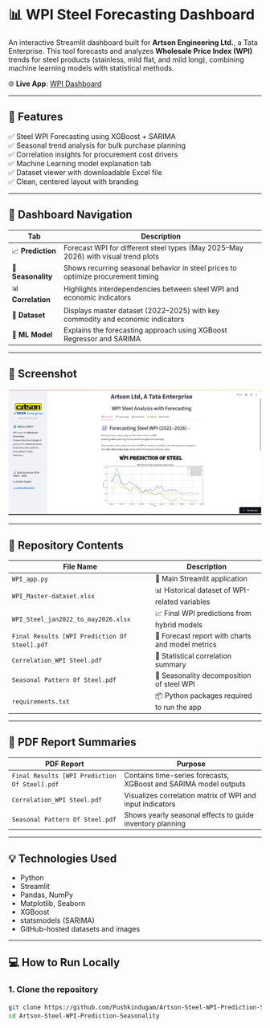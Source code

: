 # 📊 WPI Steel Forecasting Dashboard

An interactive Streamlit dashboard built for **Artson Engineering Ltd.**, a Tata Enterprise. This tool forecasts and analyzes **Wholesale Price Index (WPI)** trends for steel products (stainless, mild flat, and mild long), combining machine learning models with statistical methods.

🌐 **Live App**: [WPI Dashboard](https://wpiapppy-2jt5zbwrjhis3jd3hht6zz.streamlit.app/)

---

## 🚀 Features

✅ Steel WPI Forecasting using XGBoost + SARIMA  
✅ Seasonal trend analysis for bulk purchase planning  
✅ Correlation insights for procurement cost drivers  
✅ Machine Learning model explanation tab  
✅ Dataset viewer with downloadable Excel file  
✅ Clean, centered layout with branding

---

## 🧭 Dashboard Navigation

| Tab                     | Description |
|-------------------------|-------------|
| 📈 **Prediction**        | Forecast WPI for different steel types (May 2025–May 2026) with visual trend plots |
| 📆 **Seasonality**       | Shows recurring seasonal behavior in steel prices to optimize procurement timing |
| 📊 **Correlation**       | Highlights interdependencies between steel WPI and economic indicators |
| 📂 **Dataset**           | Displays master dataset (2022–2025) with key commodity and economic indicators |
| 🤖 **ML Model**          | Explains the forecasting approach using XGBoost Regressor and SARIMA |

---

## 📸 Screenshot

![Dashboard Screenshot](https://raw.githubusercontent.com/Pushkindugam/Artson-Steel-WPI-Prediction-Seasonality/main/WPI_input_screenshot.png)

---

## 📁 Repository Contents

| File Name                                   | Description |
|---------------------------------------------|-------------|
| `WPI_app.py`                                | 🎯 Main Streamlit application |
| `WPI_Master-dataset.xlsx`                   | 📊 Historical dataset of WPI-related variables |
| `WPI_Steel_jan2022_to_may2026.xlsx`         | 📈 Final WPI predictions from hybrid models |
| `Final Results [WPI Prediction Of Steel].pdf` | 📘 Forecast report with charts and model metrics |
| `Correlation_WPI Steel.pdf`                 | 📘 Statistical correlation summary |
| `Seasonal Pattern Of Steel.pdf`             | 📘 Seasonality decomposition of steel WPI |
| `requirements.txt`                          | 📦 Python packages required to run the app |

---

## 📘 PDF Report Summaries

| PDF Report | Purpose |
|------------|---------|
| `Final Results [WPI Prediction Of Steel].pdf` | Contains time-series forecasts, XGBoost and SARIMA model outputs |
| `Correlation_WPI Steel.pdf` | Visualizes correlation matrix of WPI and input indicators |
| `Seasonal Pattern Of Steel.pdf` | Shows yearly seasonal effects to guide inventory planning |

---

## 💡 Technologies Used

- Python
- Streamlit
- Pandas, NumPy
- Matplotlib, Seaborn
- XGBoost
- statsmodels (SARIMA)
- GitHub-hosted datasets and images

---

## 💻 How to Run Locally

### 1. Clone the repository
```bash
git clone https://github.com/Pushkindugam/Artson-Steel-WPI-Prediction-Seasonality.git
cd Artson-Steel-WPI-Prediction-Seasonality
